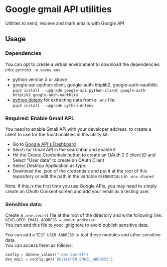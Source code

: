 # Google gmail API utilities
Utilities to send, recieve and mark emails with Google API

## Usage

### Dependencies

You can opt to create a virtual environment to download the dependencies into:
```python3 -m vevnv env```  

* python version 3 or above  
* google-api-python-client, google-auth-httplib2, google-auth-oauthlib:  
    ```pip3 install --upgrade google-api-python-client google-auth-httplib2 google-auth-oauthlib```
* [python dotenv](https://pypi.org/project/python-dotenv/) for extracting data from a `.env` file:  
    ```pip3 install --upgrade python-dotenv```

### Required: Enable Gmail API.  

You need to enable Gmail API with your developer address, to create a client to use for the functionalities in this utility kit.

* Go to [Google API's Dashboard](https://console.cloud.google.com/apis/dashboard)
* Serch for Gmail API in the searchbar and enable it
* Hit the Create Credentials button to create an OAuth 2.0 client ID and Select "User data" to create an OAuth Client
* Select Desktop Application as type.
* Download the .json of the credentials and put it at the root of this repository or edit the path in the variable `CREDENTIALS` in `.env.shared`

Note: If this is the first time you use Google APIs, you may need to simply create an OAuth Consent screen and add your email as a testing user.

### Sensitive data:

Create a `.env.secret` file at the root of the directory and write following line:  
`DEVELOPER_EMAIL_ADDRESS = <your address>`   
You can add this file to your .gitignore to avoid publish sensitive data.   

You can add a `TEST_USER_ADDRESS` to test these modules and other sensitive data.  
You can access them as follows:

```python
config = dotenv_values(".env.secret")
dev_mail = config.get('DEVELOPER_EMAIL_ADDRESS')
```
